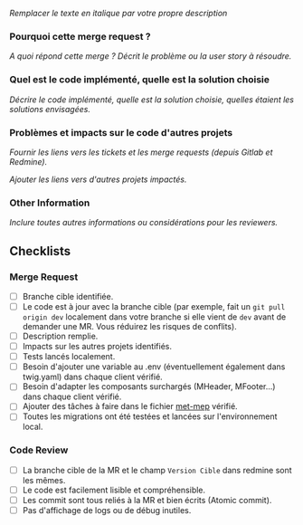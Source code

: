 _Remplacer le texte en italique par votre propre description_

### Pourquoi cette merge request ?

_A quoi répond cette merge ? Décrit le problème ou la user story à résoudre._

### Quel est le code implémenté, quelle est la solution choisie

_Décrire le code implémenté, quelle est la solution choisie, quelles étaient les solutions envisagées._

### Problèmes et impacts sur le code d'autres projets

_Fournir les liens vers les tickets et les merge requests (depuis Gitlab et Redmine)._

_Ajouter les liens vers d'autres projets impactés._

### Other Information

_Inclure toutes autres informations ou considérations pour les reviewers._

## Checklists

### Merge Request

-   [ ] Branche cible identifiée.
-   [ ] Le code est à jour avec la branche cible (par exemple, fait un `git pull origin dev` localement dans votre branche si elle vient de `dev` avant de demander une MR. Vous réduirez les risques de conflits).
-   [ ] Description remplie.
-   [ ] Impacts sur les autres projets identifiés.
-   [ ] Tests lancés localement.
-   [ ] Besoin d'ajouter une variable au .env (éventuellement également dans twig.yaml) dans chaque client vérifié.
-   [ ] Besoin d'adapter les composants surchargés (MHeader, MFooter...) dans chaque client vérifié.
-   [ ] Ajouter des tâches à faire dans le fichier [met-mep](https://docs.google.com/document/d/1U3edMGP6MrqX5fApMnx2hfTvMG-Xd6v9PpDVFR37UVE/edit) vérifié.
-   [ ] Toutes les migrations ont été testées et lancées sur l'environnement local.

### Code Review

-   [ ] La branche cible de la MR et le champ `Version Cible` dans redmine sont les mêmes.
-   [ ] Le code est facilement lisible et compréhensible.
-   [ ] Les commit sont tous reliés à la MR et bien écrits (Atomic commit).
-   [ ] Pas d'affichage de logs ou de débug inutiles.
